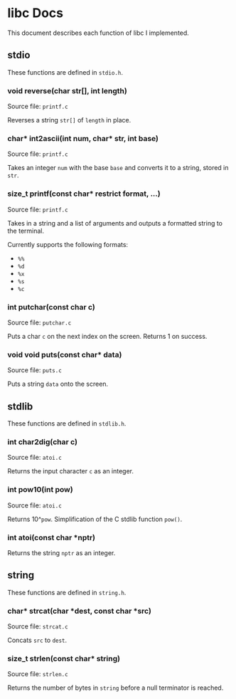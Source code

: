 # libc Docs
This document describes each function of libc I implemented.

## stdio
These functions are defined in ``stdio.h``.
### void reverse(char str[], int length)
Source file: ``printf.c``

Reverses a string ``str[]`` of ``length`` in place.

### char* int2ascii(int num, char* str, int base)
Source file: ``printf.c``

Takes an integer ``num`` with the base ``base`` and converts it to a string, stored in ``str``.

### size_t printf(const char* restrict format, ...)
Source file: ``printf.c``

Takes in a string and a list of arguments and outputs a formatted string to the terminal. 

Currently supports the following formats:
- ``%%``
- ``%d``
- ``%x``
- ``%s``
- ``%c``

### int putchar(const char c)
Source file: ``putchar.c``

Puts a char ``c`` on the next index on the screen. Returns 1 on success.

### void void puts(const char* data)
Source file: ``puts.c``

Puts a string ``data`` onto the screen.

## stdlib
These functions are defined in ``stdlib.h``.

### int char2dig(char c)
Source file: ``atoi.c``

Returns the input character ``c`` as an integer.

### int pow10(int pow)
Source file: ``atoi.c``

Returns 10^``pow``. Simplification of the C stdlib function ``pow()``.

### int atoi(const char *nptr)
Returns the string ``nptr`` as an integer.

## string
These functions are defined in ``string.h``.

### char* strcat(char *dest, const char *src)
Source file: ``strcat.c``

Concats ``src`` to ``dest``.

### size_t strlen(const char* string)
Source file: ``strlen.c``

Returns the number of bytes in ``string`` before a null terminator is reached.